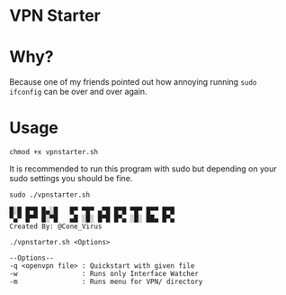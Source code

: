 # VPN Starter
# Why?
Because one of my friends pointed out how annoying running `sudo ifconfig` can be over and over again.
# Usage
`chmod +x vpnstarter.sh`

It is recommended to run this program with sudo but depending on your sudo settings you should be fine.
```
sudo ./vpnstarter.sh

█░█ █▀█ █▄░█   █▀ ▀█▀ ▄▀█ █▀█ ▀█▀ █▀▀ █▀█
▀▄▀ █▀▀ █░▀█   ▄█ ░█░ █▀█ █▀▄ ░█░ ██▄ █▀▄
Created By: @Cone_Virus

./vpnstarter.sh <Options>

--Options--
-q <openvpn file> : Quickstart with given file
-w                : Runs only Interface Watcher
-m                : Runs menu for VPN/ directory

```
